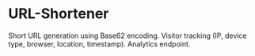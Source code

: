 # URL-Shortener
Short URL generation using Base62 encoding.  Visitor tracking (IP, device type, browser, location, timestamp).  Analytics endpoint.
